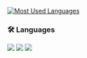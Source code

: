 [![Most Used Languages](https://github-readme-stats.vercel.app/api/top-langs/?username=yuhyojeong&langs_count=10&cache_seconds=60)](https://github.com/yuhyojeong)

### 🛠 Languages

<img src="https://img.shields.io/badge/Python-3776AB?style=flat-square"/> </t>
<img src="https://img.shields.io/badge/VHDL-2f7674?style=flat-square"/>
<img src="https://img.shields.io/badge/C++-d5546f?style=flat-square"/>

<!--
**yuhyojeong/yuhyojeong** is a ✨ _special_ ✨ repository because its `README.md` (this file) appears on your GitHub profile.

Here are some ideas to get you started:

- 🔭 I’m currently working on ...
- 🌱 I’m currently learning ...
- 👯 I’m looking to collaborate on ...
- 🤔 I’m looking for help with ...
- 💬 Ask me about ...
- 📫 How to reach me: ...
- 😄 Pronouns: ...
- ⚡ Fun fact: ...
-->
